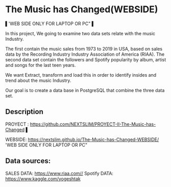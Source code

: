 # The Music has Changed(WEBSIDE)
▌'WEB SIDE ONLY FOR LAPTOP OR PC"  ▌

In this project, We going to examine two data sets relate with the music Industry. 

The first contain the music sales from 1973 to 2019 in USA,  based on sales data by the Recording Industry Industry Association of America (RIAA). 
The second data set contain the followers  and Spotify popularity by album, artist and songs for the last teen years. 

We want Extract, transform and load this in order to  identify insides and trend about the music Industry. 

Our goal is to create a data base in PostgreSQL that combine the three data set.

## Description
  PROYECT : https://github.com/NEXTSLIM/PROYECT-II-The-Music-has-Changed  ▌
  
  WEBSIDE: https://nextslim.github.io/The-Music-has-Changed-WEBSIDE/ 'WEB SIDE ONLY FOR LAPTOP OR PC"
   
 ## Data sources:
SALES DATA: https://www.riaa.com//
Spotify DATA: https://www.kaggle.com/yogeshtak
